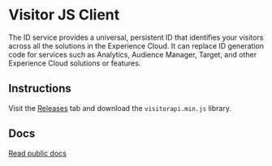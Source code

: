 # Visitor JS Client

The ID service provides a universal, persistent ID that identifies your visitors across all the solutions in the Experience Cloud. It can replace ID generation code for services such as Analytics, Audience Manager, Target, and other Experience Cloud solutions or features.

## Instructions

Visit the [Releases](https://github.com/Adobe-Marketing-Cloud/id-service/releases) tab and download the `visitorapi.min.js` library.

## Docs

[Read public docs](https://marketing.adobe.com/resources/help/en_US/mcvid/mcvid-home.html)
